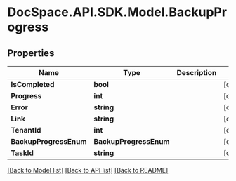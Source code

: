 # DocSpace.API.SDK.Model.BackupProgress

## Properties

Name | Type | Description | Notes
------------ | ------------- | ------------- | -------------
**IsCompleted** | **bool** |  | [optional] 
**Progress** | **int** |  | [optional] 
**Error** | **string** |  | [optional] 
**Link** | **string** |  | [optional] 
**TenantId** | **int** |  | [optional] 
**BackupProgressEnum** | **BackupProgressEnum** |  | [optional] 
**TaskId** | **string** |  | [optional] 

[[Back to Model list]](../README.md#documentation-for-models) [[Back to API list]](../README.md#documentation-for-api-endpoints) [[Back to README]](../README.md)

